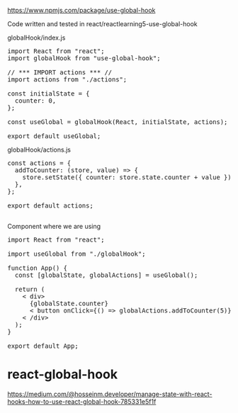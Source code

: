 https://www.npmjs.com/package/use-global-hook   

Code written and tested in react/reactlearning5-use-global-hook   

globalHook/index.js
<pre>
import React from "react";
import globalHook from "use-global-hook";

// *** IMPORT actions *** //
import actions from "./actions";

const initialState = {
  counter: 0,
};

const useGlobal = globalHook(React, initialState, actions);

export default useGlobal;
</pre>


globalHook/actions.js
<pre>
const actions = {
  addToCounter: (store, value) => {
    store.setState({ counter: store.state.counter + value });
  },
};

export default actions;

</pre>


Component where we are using
<pre>
import React from "react";

import useGlobal from "./globalHook";

function App() {
  const [globalState, globalActions] = useGlobal();

  return (
    < div>
      {globalState.counter}
      < button onClick={() => globalActions.addToCounter(5)}>Click Me< /button>
    < /div>
  );
}

export default App;
</pre>

# react-global-hook   
https://medium.com/@hosseinm.developer/manage-state-with-react-hooks-how-to-use-react-global-hook-785331e5f1f

